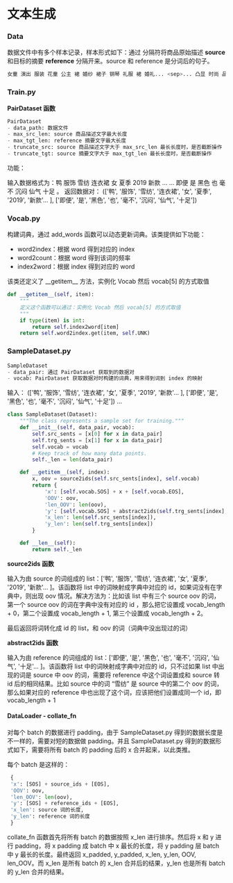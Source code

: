 # 文本生成

### Data

数据文件中有多个样本记录，样本形式如下：通过 <sep> 分隔符将商品原始描述 **source** 和目标的摘要 **reference** 分隔开来。source 和 reference 是分词后的句子。

```python
女童 演出 服装 花童 公主 裙 婚纱 裙子 钢琴 礼服 裙 婚礼... <sep>... 凸显 时尚 品质 。 蓬蓬 坠地 裙摆 ， 更加 别致 优雅 。
```

### Train.py

**PairDataset 函数** 

```python
PairDataset
- data_path: 数据文件
- max_src_len: source 商品描述文字最大长度
- max_tgt_len: reference 摘要文字最大长度
- truncate_src: source 商品描述文字大于 max_src_len 最长长度时，是否截断操作
- truncate_tgt: source 摘要文字大于 max_tgt_len 最长长度时，是否截断操作
```

功能：

输入数据格式为：鸭 服饰 雪纺 连衣裙 女 夏季 2019 新款 ... <sep> ... 即便 是 黑色 也 毫不 沉闷 仙气 十足 。
返回数据对： (['鸭', '服饰', '雪纺', '连衣裙', '女', '夏季', '2019', '新款'... ], ['即便', '是', '黑色', '也', '毫不', '沉闷', '仙气', '十足'])

### Vocab.py

构建词典，通过 add_words 函数可以动态更新词典。该类提供如下功能：

- word2index：根据 word 得到对应的 index
- word2count：根据 word 得到该词的频率
- index2word：根据 index 得到对应的 word

该类还定义了 \_\_getitem__ 方法，实例化 Vocab 然后 vocab[5] 的方式取值

```Python
def __getitem__(self, item):
    """
    定义这个函数可以通过：实例化 Vocab 然后 vocab[5] 的方式取值
    """
    if type(item) is int:
        return self.index2word[item]
    return self.word2index.get(item, self.UNK)
```

### SampleDataset.py

```python
SampleDataset
- data_pair: 通过 PairDataset 获取到的数据对
- vocab: PairDataset 获取数据对时构建的词典，用来得到词到 index 的映射
```

输入： (['鸭', '服饰', '雪纺', '连衣裙', '女', '夏季', '2019', '新款'... ], ['即便', '是', '黑色', '也', '毫不', '沉闷', '仙气', '十足']) ...

```python
class SampleDataset(Dataset):
    """The class represents a sample set for training."""
    def __init__(self, data_pair, vocab):
        self.src_sents = [x[0] for x in data_pair]
        self.trg_sents = [x[1] for x in data_pair]
        self.vocab = vocab
        # Keep track of how many data points.
        self._len = len(data_pair)

    def __getitem__(self, index):
        x, oov = source2ids(self.src_sents[index], self.vocab)
        return {
            'x': [self.vocab.SOS] + x + [self.vocab.EOS],
            'OOV': oov,
            'len_OOV': len(oov),
            'y': [self.vocab.SOS] + abstract2ids(self.trg_sents[index], self.vocab, oov) + [self.vocab.EOS],
            'x_len': len(self.src_sents[index]),
            'y_len': len(self.trg_sents[index])
        }

    def __len__(self):
        return self._len
```

**source2ids 函数** 

输入为由 source 的词组成的 list：['鸭', '服饰', '雪纺', '连衣裙', '女', '夏季', '2019', '新款'... ]。该函数将 list 中的词映射成字典中对应的 id，如果词没有在字典中，则出现 oov 情况。解决方法为：比如该 list 中有三个 source oov 的词，第一个 source oov 的词在字典中没有对应的 id ，那么把它设置成 vocab_length + 0，第二个设置成 vocab_length + 1, 第三个设置成 vocab_length + 2。

最后返回将词转化成 id 的 list，和 oov 的词（词典中没出现过的词）

**abstract2ids 函数**

输入为由 reference 的词组成的 list：['即便', '是', '黑色', '也', '毫不', '沉闷', '仙气', '十足'... ]。该函数将 list 中的词映射成字典中对应的 id，只不过如果 list 中出现的词是 source 中 oov 的词，需要将 reference 中这个词设置成和 source 转 id 后的相同结果。比如 source 中的词 “雪纺” 是 source 中的第二个 oov 的词，那么如果对应的 reference 中也出现了这个词，应该把他们设置成同一个 id，即 vocab_length + 1

#### DataLoader - collate_fn

对每个 batch 的数据进行 padding，由于 SampleDataset.py 得到的数据长度是不一样的，需要对短的数据做 padding。并且 SampleDataset.py 得到的数据形式如下，需要将所有 batch 的 padding 后的 x 合并起来，以此类推。

每个 batch 是这样的：

```Python
 {
 'x': [SOS] + source_ids + [EOS],
 'OOV': oov,
 'len_OOV': len(oov),
 'y': [SOS] + reference_ids + [EOS],
 'x_len': source 词的长度,
 'y_len': reference 词的长度
 }
```

collate_fn 函数首先将所有 batch 的数据按照  x_len 进行排序。然后将 x 和 y 进行 padding，将 x padding 成 batch 中 x 最长的长度，将 y padding 层 batch 中 y 最长的长度。最终返回 x_padded, y_padded, x_len, y_len, OOV, len_OOV。而 x_len 是所有 batch 的 x_len 合并后的结果，y_len 也是所有 batch 的 y_len 合并的结果。



